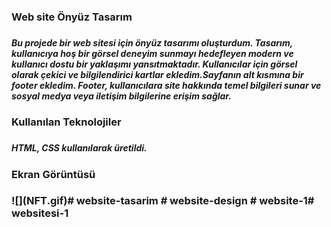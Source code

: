 <h3>Web site Önyüz Tasarım<h3>
<h5>Bu projede bir web sitesi için önyüz tasarımı oluşturdum. Tasarım, kullanıcıya hoş bir görsel deneyim sunmayı hedefleyen modern ve kullanıcı dostu bir yaklaşımı yansıtmaktadır. Kullanıcılar için görsel olarak çekici ve bilgilendirici kartlar ekledim.Sayfanın alt kısmına bir footer ekledim. Footer, kullanıcılara site hakkında temel bilgileri sunar ve sosyal medya veya iletişim bilgilerine erişim sağlar.<h5>
<h3>Kullanılan Teknolojiler<h3>
<h5>HTML, CSS  kullanılarak üretildi.<h5>
<h3>Ekran Görüntüsü<h3>
![](NFT.gif)# website-tasarim
# website-design
# website-1# websitesi-1
